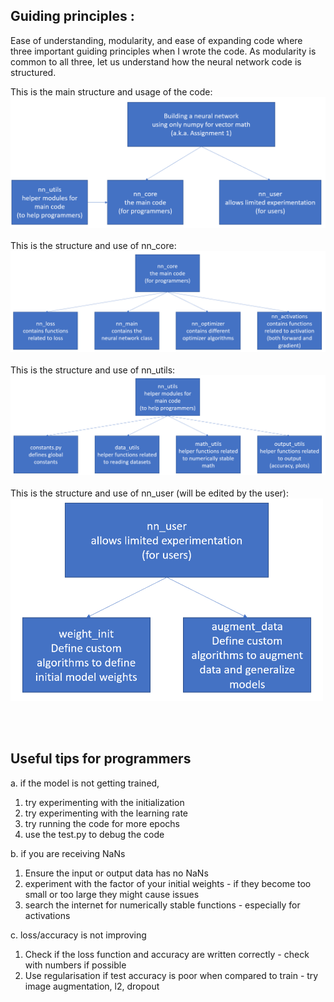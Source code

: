 ## Guiding principles : 
Ease of understanding, modularity, and ease of expanding code where three important guiding principles when I wrote the code.
As modularity is common to all three, let us understand how the neural network code is structured.

This is the main structure and usage of the code:
<br>
<img src="../assignment1/documentation/main.png" width="800">
<br>
<br>
This is the structure and use of nn_core:
<br>
<img src="../assignment1/documentation/nncore.png" width="800">
<br>
<br>
This is the structure and use of nn_utils:
<br>
<img src="../assignment1/documentation/nnutils.png" width="800">
<br>
<br>
This is the structure and use of nn_user (will be edited by the user):
<br>
<img src="../assignment1/documentation/nnuser.png" width="500">

<br>
<br>




## Useful tips for programmers 
a. if the model is not getting trained,
1. try experimenting with the initialization
2. try experimenting with the learning rate
3. try running the code for more epochs
4. use the test.py to debug the code

b. if you are receiving NaNs
1. Ensure the input or output data has no NaNs
2. experiment with the factor of your initial weights - if they become too small or too large they might cause issues
3. search the internet for numerically stable functions - especially for activations

c. loss/accuracy is not improving
1. Check if the loss function and accuracy are written correctly - check with numbers if possible
2. Use regularisation if test accuracy is poor when compared to train - try image augmentation, l2, dropout